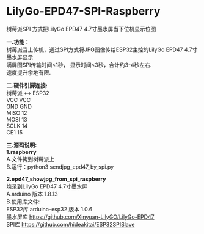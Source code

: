 # LilyGo-EPD47-SPI-Raspberry <br/>
树莓派SPI 方式把LilyGo EPD47 4.7寸墨水屏当下位机显示位图 <br/>

<b>一.功能：</b> <br/>
   树莓派当上传机，通过SPI方式将JPG图像传给ESP32主控的LilyGo EPD47 4.7寸墨水屏显示 <br/>
   满屏图SPI传输时间<1秒， 显示时间<3秒，合计约3-4秒左右.  <br/>
   速度提升余地有限. <br/>

<b>二.硬件引脚连接:</b>  <br/>
  树莓派 <-> ESP32 <br/>
  VCC      VCC <br/>
  GND      GND <br/>
  MISO     12 <br/>
  MOSI     13 <br/>
  SCLK     14 <br/>
  CE1      15 <br/>

<b>三.源码说明:</b>  <br/>
<b>1.raspberry</b>  <br/>
   A.文件拷到树莓派上 <br/>
   B.运行：python3 sendjpg_epd47_by_spi.py <br/>
   
<b>2.epd47_showjpg_from_spi_raspberry</b>  <br/>
  烧录到LilyGo EPD47 4.7寸墨水屏 <br/>
  A.arduino 版本 1.8.13 <br/>
  B.使用库文件: <br/>
  ESP32库 arduino-esp32 版本 1.0.6 <br/>
  墨水屏库 https://github.com/Xinyuan-LilyGO/LilyGo-EPD47 <br/>
  SPI库 https://github.com/hideakitai/ESP32SPISlave <br/>
     
